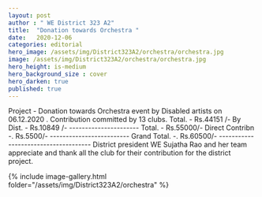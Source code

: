 ```yaml
---
layout: post
author : " WE District 323 A2"
title:  "Donation towards Orchestra "
date:   2020-12-06
categories: editorial
hero_image: /assets/img/District323A2/orchestra/orchestra.jpg
image: /assets/img/District323A2/orchestra/orchestra.jpg
hero_height: is-medium
hero_background_size : cover
hero_darken: true
published: true
---
```


Project - Donation towards Orchestra event by Disabled artists on 06.12.2020 . Contribution committed by 13 clubs.  Total.       - Rs.44151 /- By Dist.   -  Rs.10849 /-                ---------------------- Total.      -   Rs.55000/- Direct  Contribn -.  Rs.5500/-                ------------------------- Grand Total.     -.   Rs.60500/- -------------------------------------  District president WE Sujatha Rao and her team appreciate and thank all the club for their contribution for the district project.

{% include image-gallery.html folder="/assets/img/District323A2/orchestra" %}